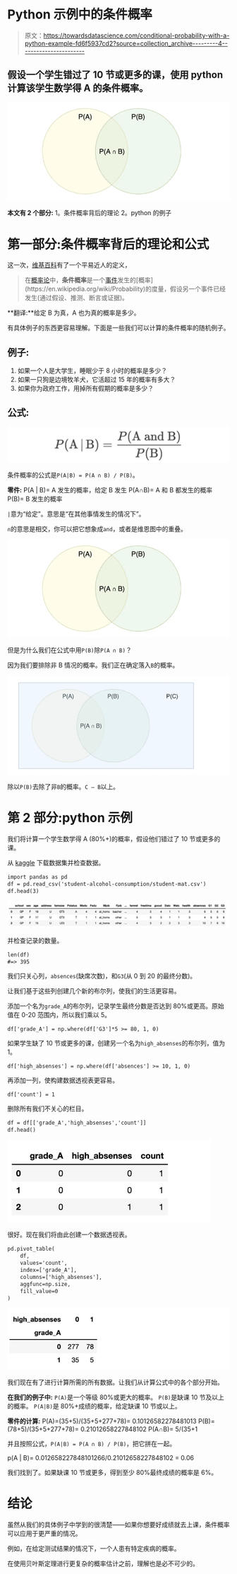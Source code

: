 # Python 示例中的条件概率

> 原文：<https://towardsdatascience.com/conditional-probability-with-a-python-example-fd6f5937cd2?source=collection_archive---------4----------------------->

## 假设一个学生错过了 10 节或更多的课，使用 python 计算该学生数学得 A 的条件概率。

![](img/405d1b78c93dd0c6ee1711303a8757b0.png)

**本文有 2 个部分:**
1。条件概率背后的理论
2。python 的例子

# 第一部分:条件概率背后的理论和公式

这一次，[维基百科](https://en.wikipedia.org/wiki/Conditional_probability)有了一个平易近人的定义，

> 在[概率论](https://en.wikipedia.org/wiki/Probability_theory)中，**条件概率**是一个[事件](https://en.wikipedia.org/wiki/Event_(probability_theory))发生的[概率](https://en.wikipedia.org/wiki/Probability)的度量，假设另一个事件已经发生(通过假设、推测、断言或证据)。

**翻译:**给定 B 为真，A 也为真的概率是多少。

有具体例子的东西更容易理解。下面是一些我们可以计算的条件概率的随机例子。

## **例子:**

1.  如果一个人是大学生，睡眠少于 8 小时的概率是多少？
2.  如果一只狗是边境牧羊犬，它活超过 15 年的概率有多大？
3.  如果你为政府工作，用掉所有假期的概率是多少？

## 公式:

![](img/1b1e8018b568387c84ec9ac34eb46f52.png)

条件概率的公式是`P(A|B) = P(A ∩ B) / P(B)`。

**零件:**
P(A | B)= A 发生的概率，给定 B 发生
P(A∩B)= A 和 B 都发生的概率
P(B)= B 发生的概率

`|`意为“给定”。意思是“在其他事情发生的情况下”。

`∩`的意思是相交，你可以把它想象成`and`，或者是维恩图中的重叠。

![](img/405d1b78c93dd0c6ee1711303a8757b0.png)

但是为什么我们在公式中用`P(B)`除`P(A ∩ B)`？

因为我们要排除非 B 情况的概率。我们正在确定落入`B`的概率。

![](img/ecef198958e900950015d37f0bd24d43.png)

除以`P(B)`去除了非`B`的概率。`C — B`以上。

# 第 2 部分:python 示例

我们将计算一个学生数学得 A (80%+)的概率，假设他们错过了 10 节或更多的课。

从 [kaggle](https://www.kaggle.com/uciml/student-alcohol-consumption#student-mat.csv) 下载数据集并检查数据。

```
import pandas as pd
df = pd.read_csv('student-alcohol-consumption/student-mat.csv')
df.head(3)
```

![](img/c40aa6ea7153ebbc29a1ff8812550501.png)

并检查记录的数量。

```
len(df)
#=> 395
```

我们只关心列，`absences`(缺席次数)，和`G3`(从 0 到 20 的最终分数)。

让我们基于这些列创建几个新的布尔列，使我们的生活更容易。

添加一个名为`grade_A`的布尔列，记录学生最终分数是否达到 80%或更高。原始值在 0-20 范围内，所以我们乘以 5。

```
df['grade_A'] = np.where(df['G3']*5 >= 80, 1, 0)
```

如果学生缺了 10 节或更多的课，创建另一个名为`high_absenses`的布尔列，值为 1。

```
df['high_absenses'] = np.where(df['absences'] >= 10, 1, 0)
```

再添加一列，使构建数据透视表更容易。

```
df['count'] = 1
```

删除所有我们不关心的栏目。

```
df = df[['grade_A','high_absenses','count']]
df.head()
```

![](img/6d53970fdc8c7e0218b1c84ecb8e89cd.png)

很好。现在我们将由此创建一个数据透视表。

```
pd.pivot_table(
    df, 
    values='count', 
    index=['grade_A'], 
    columns=['high_absenses'], 
    aggfunc=np.size, 
    fill_value=0
)
```

![](img/4cb2781f18cb54f8998f331620f0b6be.png)

我们现在有了进行计算所需的所有数据。让我们从计算公式中的各个部分开始。

**在我们的例子中:**
`P(A)`是一个等级 80%或更大的概率。
`P(B)`是缺课 10 节及以上的概率。
`P(A|B)`是 80%+成绩的概率，给定缺课 10 节或以上。

**零件的计算:**
P(A)=(35+5)/(35+5+277+78)= 0.10126582278481013
P(B)=(78+5)/(35+5+277+78)= 0.21012658227848102
P(A∩B)= 5/(35+1

并且按照公式，`P(A|B) = P(A ∩ B) / P(B)`，把它拼在一起。

p(A | B)= 0.012658227848101266/0.21012658227848102 = 0.06

我们找到了。如果缺课 10 节或更多，得到至少 80%最终成绩的概率是 6%。

# 结论

虽然从我们的具体例子中学到的很清楚——如果你想要好成绩就去上课，条件概率可以应用于更严重的情况。

例如，在给定测试结果的情况下，一个人患有特定疾病的概率。

在使用贝叶斯定理进行更复杂的概率估计之前，理解也是必不可少的。